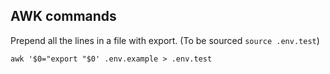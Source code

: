 ## AWK commands

Prepend all the lines in a file with export. (To be sourced `source .env.test`)

`awk '$0="export "$0' .env.example > .env.test`
